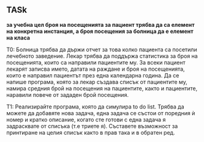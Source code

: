 ## TASk

**за учебна цел броя на посещенията за пациент трябва да са елемент на конкретна инстанция, а броя посещения за болница да е елемент на класа**

Т0: Болница трябва да държи отчет за това колко пациента са посетили лечебното заведение. Лекар трябва да поддържа статистика за броя на посещенията, които са направили пациентите му. За всеки пациент лекарят записва името, датата на раждане и броя на посещенията, които е направил пациентът през една календарна година. Да се напише програма, която за лекар създава списък от пациентите му, намира средния брой на посещения на пациентите, както и пациентите, наравили повече от зададен брой посещения.

Т1: Реализирайте програма, която да симулира to do list. Трябва да можете да добавяте нова задача, една задача се състои от поредния ѝ номер и кратко описание, когато сте готови с една задача я задрасквате от списъка (т.е триете я). Съставете възможност за принтиране на целия списък както в прав така и в обратен ред.

